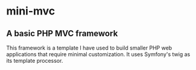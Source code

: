 # mini-mvc

## A basic PHP MVC framework

This framework is a template I have used to build smaller PHP web applications that require minimal customization. It uses Symfony's twig as its template processor.

